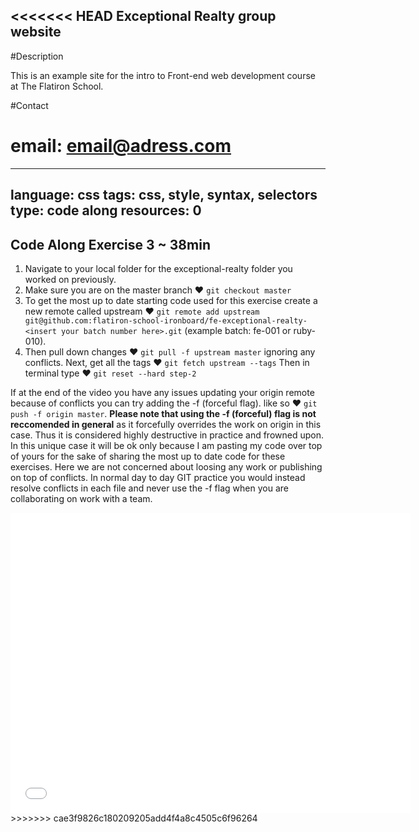 <<<<<<< HEAD
Exceptional Realty group website
---

#Description

This is an example site for the intro to Front-end web development course at The Flatiron School.

#Contact

email: email@adress.com
=======
---
language: css
tags: css, style, syntax, selectors
type: code along
resources: 0
---

## Code Along Exercise 3 ~ 38min

1. Navigate to your local folder for the exceptional-realty folder you worked on previously. 
2. Make sure you are on the master branch ♥ `git checkout master`
3. To get the most up to date starting code used for this exercise create a new remote called upstream ♥ `git remote add upstream git@github.com:flatiron-school-ironboard/fe-exceptional-realty-<insert your batch number here>.git` (example batch: fe-001 or ruby-010).
4. Then pull down changes ♥ `git pull -f upstream master` ignoring any conflicts.
Next, get all the tags ♥ `git fetch upstream --tags`
Then in terminal type ♥ `git reset --hard step-2`  

If at the end of the video you have any issues updating your origin remote because of conflicts you can try adding the -f (forceful flag). like so ♥ `git push -f origin master`. **Please note that using the -f (forceful) flag is not reccomended in general** as it forcefully overrides the work on origin in this case. Thus it is considered highly destructive in practice and frowned upon. In this unique case it will be ok only because I am pasting my code over top of yours for the sake of sharing the most up to date code for these exercises. Here we are not concerned about loosing any work or publishing on top of conflicts. In normal day to day GIT practice you would instead resolve conflicts in each file and never use the -f flag when you are collaborating on work with a team.

<iframe width="640" height="480" src="//www.youtube.com/embed/aA8k-hK8qzg?rel=0" frameborder="0" allowfullscreen></iframe>
>>>>>>> cae3f9826c180209205add4f4a8c4505c6f96264
